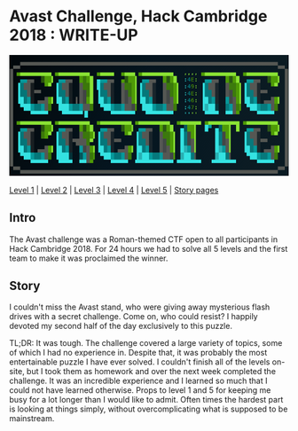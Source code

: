 

# Avast Challenge, Hack Cambridge 2018 : WRITE-UP
![](banner.png)

[Level 1](Level%201) | [Level 2](Level%202) | [Level 3](Level%203) | [Level 4](Level%204) | [Level 5](Level%205) | [Story pages](Story%20pages)

## Intro
The Avast challenge was a Roman-themed CTF open to all participants in Hack Cambridge 2018. For 24 hours we had to solve all 5 levels and the first team to make it was proclaimed the winner.

## Story
I couldn't miss the Avast stand, who were giving away mysterious flash drives with a secret challenge. Come on, who could resist? I happily devoted my second half of the day exclusively to this puzzle.

TL;DR: It was tough. The challenge covered a large variety of topics, some of which I had no experience in. Despite that, it was probably the most entertainable puzzle I have ever solved. I couldn't finish all of the levels on-site, but I took them as homework and over the next week completed the challenge. It was an incredible experience and I learned so much that I could not have learned otherwise. Props to level 1 and 5 for keeping me busy for a lot longer than I would like to admit. Often times the hardest part is looking at things simply, without overcomplicating what is supposed to be mainstream.

